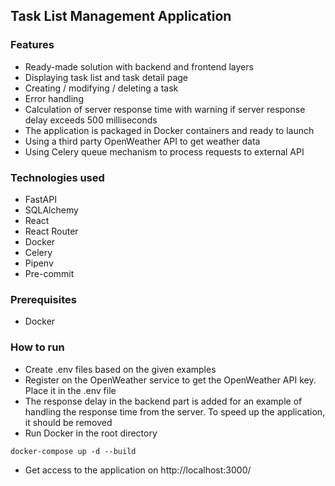 ## Task List Management Application

### Features

- Ready-made solution with backend and frontend layers
- Displaying task list and task detail page
- Creating / modifying / deleting a task
- Error handling
- Calculation of server response time with warning if server response delay exceeds 500 milliseconds
- The application is packaged in Docker containers and ready to launch
- Using a third party OpenWeather API to get weather data
- Using Celery queue mechanism to process requests to external API

### Technologies used

- FastAPI
- SQLAlchemy
- React
- React Router
- Docker
- Celery
- Pipenv
- Pre-commit

### Prerequisites

- Docker

### How to run

- Create .env files based on the given examples
- Register on the OpenWeather service to get the OpenWeather API key. Place it in the .env file
- The response delay in the backend part is added for an example of handling the response time from the server. To speed up the application, it should be removed
- Run Docker in the root directory

```
docker-compose up -d --build
```

- Get access to the application on http://localhost:3000/
